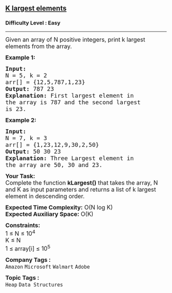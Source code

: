 <h2><a href="https://www.geeksforgeeks.org/problems/k-largest-elements3736/1?page=6&difficulty=Basic,Easy&status=unsolved&sortBy=submissions">K largest elements</a></h2><h3>Difficulty Level : Easy</h3><hr><div class="problems_problem_content__Xm_eO"><p><span style="font-size:18px">Given an array of N positive integers, print k largest elements from the array.&nbsp;</span></p>

<p><span style="font-size:18px"><strong>Example 1:</strong></span></p>

<pre><span style="font-size:18px"><strong>Input:
</strong>N = 5, k = 2
arr[] = {12,5,787,1,23}
<strong>Output: </strong>787 23<strong>
Explanation: </strong>First largest element in
the array is 787 and the second largest
is 23.</span>
</pre>

<p><span style="font-size:18px"><strong>Example 2:</strong></span></p>

<pre><span style="font-size:18px"><strong>Input:
</strong>N = 7, k = 3
arr[] = {1,23,12,9,30,2,50}
<strong>Output: </strong>50 30 23<strong>
Explanation: </strong>Three Largest element in
the array are 50, 30 and 23.</span></pre>

<p><span style="font-size:18px"><strong>Your Task:</strong><br>
Complete the function <strong>kLargest()</strong> that takes the array, N and K as input parameters and returns a list of k largest element in descending order.&nbsp;</span></p>

<p><span style="font-size:18px"><strong>Expected Time Complexity:</strong> O(N log K)<br>
<strong>Expected Auxiliary Space:</strong> O(K)</span></p>

<p><span style="font-size:18px"><strong>Constraints:</strong><br>
1 ≤ N ≤ 10<sup>4</sup><br>
K ≤ N<br>
1 ≤ array[i] ≤ 10<sup>5</sup></span></p>
</div><p><span style=font-size:18px><strong>Company Tags : </strong><br><code>Amazon</code>&nbsp;<code>Microsoft</code>&nbsp;<code>Walmart</code>&nbsp;<code>Adobe</code>&nbsp;<br><p><span style=font-size:18px><strong>Topic Tags : </strong><br><code>Heap</code>&nbsp;<code>Data Structures</code>&nbsp;